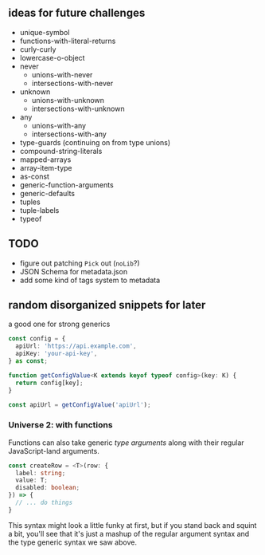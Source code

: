 ## ideas for future challenges

- unique-symbol
- functions-with-literal-returns
- curly-curly
- lowercase-o-object
- never
  - unions-with-never
  - intersections-with-never
- unknown
  - unions-with-unknown
  - intersections-with-unknown
- any
  - unions-with-any
  - intersections-with-any
- type-guards (continuing on from type unions)
- compound-string-literals
- mapped-arrays
- array-item-type
- as-const
- generic-function-arguments
- generic-defaults
- tuples
- tuple-labels
- typeof

## TODO

- figure out patching `Pick` out (`noLib`?)
- JSON Schema for metadata.json
- add some kind of tags system to metadata


## random disorganized snippets for later








a good one for strong generics

```ts
const config = {
  apiUrl: 'https://api.example.com',
  apiKey: 'your-api-key',
} as const;

function getConfigValue<K extends keyof typeof config>(key: K) {
  return config[key];
}

const apiUrl = getConfigValue('apiUrl');
```







### Universe 2: with functions

Functions can also take generic _type arguments_ along with their regular JavaScript-land arguments.

```ts
const createRow = <T>(row: {
  label: string;
  value: T;
  disabled: boolean;
}) => {
  // ... do things
}
```

This syntax might look a little funky at first, but if you stand back and squint a bit, you'll see that it's just a mashup of the regular argument syntax and the type generic syntax we saw above.



